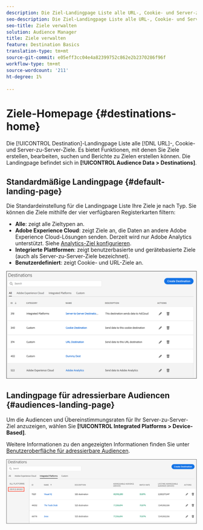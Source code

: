 ```yaml
---
description: Die Ziel-Landingpage Liste alle URL-, Cookie- und Server-zu-Server-Ziele. Es bietet Funktionen, mit denen Sie Ziele erstellen, bearbeiten, suchen und Berichte zu Zielen erstellen können. Die Landingpage befindet sich unter "Audience Data"> "Ziele".
seo-description: Die Ziel-Landingpage Liste alle URL-, Cookie- und Server-zu-Server-Ziele. Es bietet Funktionen, mit denen Sie Ziele erstellen, bearbeiten, suchen und Berichte zu Zielen erstellen können. Die Landingpage befindet sich unter "Audience Data"> "Ziele".
seo-title: Ziele verwalten
solution: Audience Manager
title: Ziele verwalten
feature: Destination Basics
translation-type: tm+mt
source-git-commit: e05eff3cc04e4a82399752c862e2b2370286f96f
workflow-type: tm+mt
source-wordcount: '211'
ht-degree: 1%

---
```




# Ziele-Homepage {#destinations-home}

Die [!UICONTROL Destination]-Landingpage Liste alle [!DNL URL]-, Cookie- und Server-zu-Server-Ziele. Es bietet Funktionen, mit denen Sie Ziele erstellen, bearbeiten, suchen und Berichte zu Zielen erstellen können. Die Landingpage befindet sich in **[!UICONTROL Audience Data > Destinations]**.

## Standardmäßige Landingpage {#default-landing-page}

<!-- destinations-home.xml -->

Die Standardeinstellung für die Landingpage Liste Ihre Ziele je nach Typ. Sie können die Ziele mithilfe der vier verfügbaren Registerkarten filtern:

* **Alle**: zeigt alle Zieltypen an.
* **Adobe Experience Cloud**: zeigt Ziele an, die Daten an andere Adobe Experience Cloud-Lösungen senden. Derzeit wird nur Adobe Analytics unterstützt. Siehe [Analytics-Ziel konfigurieren](/help/using/features/destinations/create-analytics-destination.md).
* **Integrierte Plattformen**: zeigt benutzerbasierte und gerätebasierte Ziele (auch als Server-zu-Server-Ziele bezeichnet).
* **Benutzerdefiniert**: zeigt Cookie- und URL-Ziele an.


![](assets/destinations-landing.png)

## Landingpage für adressierbare Audiencen {#audiences-landing-page}

Um die Audiencen und Übereinstimmungsraten für Ihr Server-zu-Server-Ziel anzuzeigen, wählen Sie **[!UICONTROL Integrated Platforms > Device-Based]**.

Weitere Informationen zu den angezeigten Informationen finden Sie unter [Benutzeroberfläche für adressierbare Audiencen](/help/using/features/addressable-audiences.md#addressable-audience-interface).

![](/help/using/features/assets/addressable-audiences-landing.png)